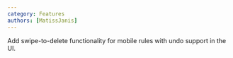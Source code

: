 ```yaml
---
category: Features
authors: [MatissJanis]
---
```


Add swipe-to-delete functionality for mobile rules with undo support in the UI.

